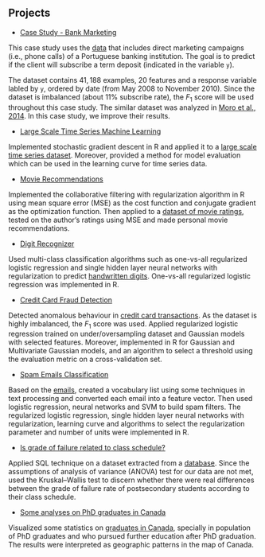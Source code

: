 ## Projects

* [Case Study - Bank Marketing](http://htmlpreview.github.io/?https://github.com/DrMMZ/drmmz.github.io/blob/master/bank.nb.html)

This case study uses the [data](https://archive.ics.uci.edu/ml/datasets/Bank+Marketing) that includes direct marketing campaigns (i.e., phone calls) of a Portuguese banking institution. The goal is to predict if the client will subscribe a term deposit (indicated in the variable `y`).

The dataset contains $41,188$ examples, $20$ features and a response variable labled by `y`, ordered by date (from May 2008 to November 2010). Since the dataset is imbalanced (about $11\%$ subscribe rate), the $F_1$ score will be used throughout this case study. The similar dataset was analyzed in [Moro et al., 2014](http://dx.doi.org/10.1016/j.dss.2014.03.001). In this case study, we improve their results.

* [Large Scale Time Series Machine Learning](http://htmlpreview.github.io/?https://github.com/DrMMZ/drmmz.github.io/blob/master/housing.nb.html)

Implemented stochastic gradient descent in R and applied it to a [large scale time series dataset](https://www.gov.uk/guidance/about-the-price-paid-data). Moreover, provided a method for model evaluation which can be used in the learning curve for time series data.

* [Movie Recommendations](http://htmlpreview.github.io/?https://github.com/DrMMZ/drmmz.github.io/blob/master/Movies.nb.html)

Implemented the collaborative filtering with regularization algorithm in R using mean square error (MSE) as the cost function and conjugate gradient as the optimization function. Then applied to a [dataset of movie ratings](https://grouplens.org/datasets/movielens/), tested on the author’s ratings using MSE and made personal movie recommendations.

* [Digit Recognizer](http://htmlpreview.github.io/?https://github.com/DrMMZ/drmmz.github.io/blob/master/dr.nb.html)

Used multi-class classification algorithms such as one-vs-all regularized logistic regression and single hidden layer neural networks with regularization to predict [handwritten digits](https://www.kaggle.com/c/digit-recognizer). One-vs-all regularized logistic regression was implemented in R.

* [Credit Card Fraud Detection](http://htmlpreview.github.io/?https://github.com/DrMMZ/drmmz.github.io/blob/master/FraudDetection.nb.html)

Detected anomalous behaviour in [credit card transactions](https://www.kaggle.com/mlg-ulb/creditcardfraud). As the dataset is highly imbalanced, the $F_{1}$ score was used. Applied regularized logistic regression trained on under/oversampling dataset and Gaussian models with selected features. Moreover, implemented in R for Gaussian and Multivariate Gaussian models, and an algorithm to select a threshold using the evaluation metric on a cross-validation set.

* [Spam Emails Classification](http://htmlpreview.github.io/?https://github.com/DrMMZ/drmmz.github.io/blob/master/Spam.nb.html)

Based on the [emails](http://spamassassin.apache.org/old/publiccorpus), created a vocabulary list using some techniques in text processing and converted each email into a feature vector. Then used logistic regression, neural networks and SVM to build spam filters. The regularized logistic regression, single hidden layer neural networks with regularization, learning curve and algorithms to select the regularization parameter and number of units were implemented in R.

* [Is grade of failure related to class schedule?](http://htmlpreview.github.io/?https://github.com/DrMMZ/drmmz.github.io/blob/master/School.html)

Applied SQL technique on a dataset extracted from a [database](https://www.kaggle.com/Madgrades/uw-madison-courses). Since the assumptions of analysis of variance (ANOVA) test for our data are not met, used the Kruskal–Wallis test to discern whether there were real differences between the grade of failure rate of postsecondary students according to their class schedule.

* [Some analyses on PhD graduates in Canada](http://htmlpreview.github.io/?https://github.com/DrMMZ/drmmz.github.io/blob/master/Grad.html)

Visualized some statistics on [graduates in Canada](https://www150.statcan.gc.ca/t1/tbl1/en/tv.action?pid=3710003001), specially in population of PhD graduates and who pursued further education after PhD graduation. The results were interpreted as geographic patterns in the map of Canada.

